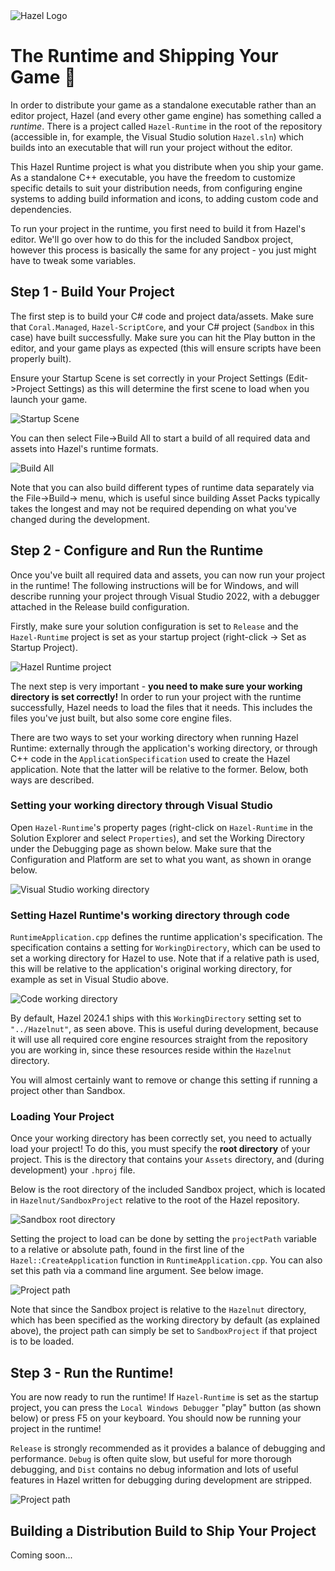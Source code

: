 <div class="title"> 
    <img src="/res/HazelGradientLogo-Square.png" alt="Hazel Logo" />
    <h1> The Runtime and Shipping Your Game 🚀</h1>
</div>

In order to distribute your game as a standalone executable rather than an editor project, Hazel (and every other game engine) has something called a _runtime_. There is a project called `Hazel-Runtime` in the root of the repository (accessible in, for example, the Visual Studio solution `Hazel.sln`) which builds into an executable that will run your project without the editor.

This Hazel Runtime project is what you distribute when you ship your game. As a standalone C++ executable, you have the freedom to customize specific details to suit your distribution needs, from configuring engine systems to adding build information and icons, to adding custom code and dependencies.

To run your project in the runtime, you first need to build it from Hazel's editor. We'll go over how to do this for the included Sandbox project, however this process is basically the same for any project - you just might have to tweak some variables.

## Step 1 - Build Your Project
The first step is to build your C# code and project data/assets. Make sure that `Coral.Managed`, `Hazel-ScriptCore`, and your C# project (`Sandbox` in this case) have built successfully. Make sure you can hit the Play button in the editor, and your game plays as expected (this will ensure scripts have been properly built).

Ensure your Startup Scene is set correctly in your Project Settings (Edit->Project Settings) as this will determine the first scene to load when you launch your game.

![Startup Scene](../res/RuntimeShipping/StartupScene.jpg)

You can then select File->Build All to start a build of all required data and assets into Hazel's runtime formats.

![Build All](../res/RuntimeShipping/BuildAll.jpg)

Note that you can also build different types of runtime data separately via the File->Build-> menu, which is useful since building Asset Packs typically takes the longest and may not be required depending on what you've changed during the development.

## Step 2 - Configure and Run the Runtime
Once you've built all required data and assets, you can now run your project in the runtime! The following instructions will be for Windows, and will describe running your project through Visual Studio 2022, with a debugger attached in the Release build configuration.

Firstly, make sure your solution configuration is set to `Release` and the `Hazel-Runtime` project is set as your startup project (right-click -> Set as Startup Project).

![Hazel Runtime project](../res/RuntimeShipping/HazelRuntimeProject.jpg)

The next step is very important - **you need to make sure your working directory is set correctly!** In order to run your project with the runtime successfully, Hazel needs to load the files that it needs. This includes the files you've just built, but also some core engine files.

There are two ways to set your working directory when running Hazel Runtime: externally through the application's working directory, or through C++ code in the `ApplicationSpecification` used to create the Hazel application. Note that the latter will be relative to the former. Below, both ways are described.

### Setting your working directory through Visual Studio
Open `Hazel-Runtime`'s property pages (right-click on `Hazel-Runtime` in the Solution Explorer and select `Properties`), and set the Working Directory under the Debugging page as shown below. Make sure that the Configuration and Platform are set to what you want, as shown in orange below.

![Visual Studio working directory](../res/RuntimeShipping/VSWorkingDirectory.jpg)

### Setting Hazel Runtime's working directory through code

`RuntimeApplication.cpp` defines the runtime application's specification. The specification contains a setting for `WorkingDirectory`, which can be used to set a working directory for Hazel to use. Note that if a relative path is used, this will be relative to the application's original working directory, for example as set in Visual Studio above.

![Code working directory](../res/RuntimeShipping/CodeWorkingDirectory.jpg)

By default, Hazel 2024.1 ships with this `WorkingDirectory` setting set to `"../Hazelnut"`, as seen above. This is useful during development, because it will use all required core engine resources straight from the repository you are working in, since these resources reside within the `Hazelnut` directory.

You will almost certainly want to remove or change this setting if running a project other than Sandbox.

### Loading Your Project

Once your working directory has been correctly set, you need to actually load your project! To do this, you must specify the **root directory** of your project. This is the directory that contains your `Assets` directory, and (during development) your `.hproj` file.

Below is the root directory of the included Sandbox project, which is located in `Hazelnut/SandboxProject` relative to the root of the Hazel repository.

![Sandbox root directory](../res/RuntimeShipping/SandboxRootDirectory.jpg)

Setting the project to load can be done by setting the `projectPath` variable to a relative or absolute path, found in the first line of the `Hazel::CreateApplication` function in `RuntimeApplication.cpp`. You can also set this path via a command line argument. See below image.

![Project path](../res/RuntimeShipping/ProjectPath.jpg)

Note that since the Sandbox project is relative to the `Hazelnut` directory, which has been specified as the working directory by default (as explained above), the project path can simply be set to `SandboxProject` if that project is to be loaded.

## Step 3 - Run the Runtime!
You are now ready to run the runtime! If `Hazel-Runtime` is set as the startup project, you can press the `Local Windows Debugger` "play" button (as shown below) or press F5 on your keyboard. You should now be running your project in the runtime!

`Release` is strongly recommended as it provides a balance of debugging and performance. `Debug` is often quite slow, but useful for more thorough debugging, and `Dist` contains no debug information and lots of useful features in Hazel written for debugging during development are stripped.

![Project path](../res/RuntimeShipping/Run.jpg)

## Building a Distribution Build to Ship Your Project
Coming soon...